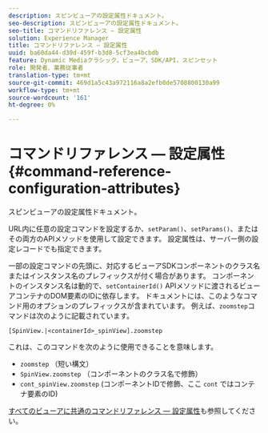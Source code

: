 ```yaml
---
description: スピンビューアの設定属性ドキュメント。
seo-description: スピンビューアの設定属性ドキュメント。
seo-title: コマンドリファレンス — 設定属性
solution: Experience Manager
title: コマンドリファレンス — 設定属性
uuid: ba60da44-d30d-459f-b3d8-5cf3ea4bcbdb
feature: Dynamic Mediaクラシック，ビューア，SDK/API，スピンセット
role: 開発者、業務従事者
translation-type: tm+mt
source-git-commit: 469d1a5c43a972116a8a2efb0de5708800130a99
workflow-type: tm+mt
source-wordcount: '161'
ht-degree: 0%

---
```



# コマンドリファレンス — 設定属性{#command-reference-configuration-attributes}

スピンビューアの設定属性ドキュメント。

URL内に任意の設定コマンドを設定するか、`setParam()`、`setParams()`、またはその両方のAPIメソッドを使用して設定できます。 設定属性は、サーバー側の設定レコードでも指定できます。

一部の設定コマンドの先頭に、対応するビューアSDKコンポーネントのクラス名またはインスタンス名のプレフィックスが付く場合があります。 コンポーネントのインスタンス名は動的で、`setContainerId()` APIメソッドに渡されるビューアコンテナのDOM要素のIDに依存します。 ドキュメントには、このようなコマンド用のオプションのプレフィックスが含まれています。 例えば、`zoomstep`コマンドは次のように記載されています。

`[SpinView.|<containerId>_spinView].zoomstep`

これは、このコマンドを次のように使用できることを意味します。

* `zoomstep` （短い構文）
* `SpinView.zoomstep` （コンポーネントのクラス名で修飾）
* `cont_spinView.zoomstep` (コンポーネントIDで修飾、ここ `cont` ではコンテナ要素のID)

[すべてのビューアに共通のコマンドリファレンス — 設定属性](../../../r-html5-viewer-20-cmdref-configattrib/r-html5-viewer-20-cmdref-configattrib.md#concept-850e0f2c49b949deb7cfbfd330d329bd)も参照してください。
